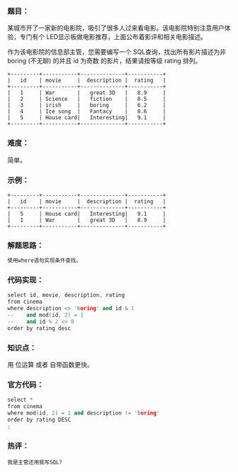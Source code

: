 ### 题目：

某城市开了一家新的电影院，吸引了很多人过来看电影。该电影院特别注意用户体验，专门有个 LED显示板做电影推荐，上面公布着影评和相关电影描述。

作为该电影院的信息部主管，您需要编写一个 SQL查询，找出所有影片描述为非 boring (不无聊) 的并且 id 为奇数 的影片，结果请按等级 rating 排列。

```
+---------+-----------+--------------+-----------+
|   id    | movie     |  description |  rating   |
+---------+-----------+--------------+-----------+
|   1     | War       |   great 3D   |   8.9     |
|   2     | Science   |   fiction    |   8.5     |
|   3     | irish     |   boring     |   6.2     |
|   4     | Ice song  |   Fantacy    |   8.6     |
|   5     | House card|   Interesting|   9.1     |
+---------+-----------+--------------+-----------+
```

### 难度：

简单。

### 示例：

```
+---------+-----------+--------------+-----------+
|   id    | movie     |  description |  rating   |
+---------+-----------+--------------+-----------+
|   5     | House card|   Interesting|   9.1     |
|   1     | War       |   great 3D   |   8.9     |
+---------+-----------+--------------+-----------+
```

### 解题思路：

```c++
使用where语句实现条件查找。
```

### 代码实现：

```c++
select id, movie, description, rating
from cinema
where description <> 'boring' and id & 1
--    and mod(id, 2) = 1
--    and id % 2 <> 0
order by rating desc
```

### 知识点：

用 位运算 或者 自带函数更快。

### 官方代码：

```c++
select *
from cinema
where mod(id, 2) = 1 and description != 'boring'
order by rating DESC
;
```

### 热评：

```
我是主管还用我写SQL?
```

